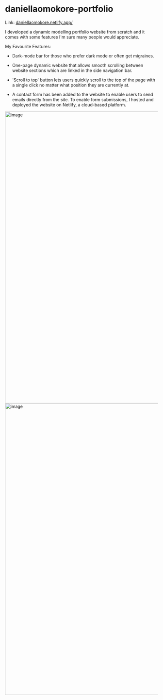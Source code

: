 # daniellaomokore-portfolio

Link: [daniellaomokore.netlify.app/](https://daniellao.netlify.app/)

I developed a dynamic modelling portfolio website from scratch and it comes with some features I'm sure many people would appreciate.

My Favourite Features:

- Dark-mode bar for those who prefer dark mode or often get migraines.

- One-page dynamic website that allows smooth scrolling between website sections which are linked in the side navigation bar.

- 'Scroll to top' button lets users quickly scroll to the top of the page with a single click no matter what position they are currently at.

- A contact form has been added to the website to enable users to send emails directly from the site. To enable form submissions, I hosted and deployed the website on Netlify, a cloud-based platform.

<img width="960" alt="image" src="https://user-images.githubusercontent.com/79287671/224573254-7d013216-ec64-4354-9b5e-c89857bccc33.png">
<img width="960" alt="image" src="https://user-images.githubusercontent.com/79287671/224573267-c7d20275-6f4a-4e86-8dcb-ff24a0c794ae.png">
